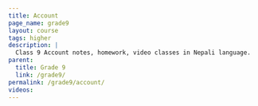 ```yaml
---
title: Account
page_name: grade9
layout: course
tags: higher
description: |
  Class 9 Account notes, homework, video classes in Nepali language.
parent:
  title: Grade 9
  link: /grade9/
permalink: /grade9/account/
videos:
---
```

